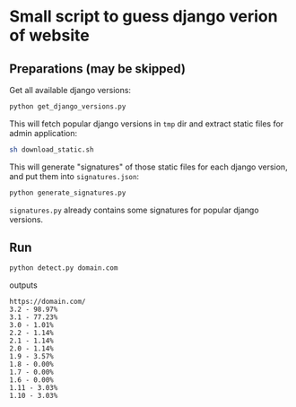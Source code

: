 # Small script to guess django verion of website

## Preparations (may be skipped)

Get all available django versions:

```sh
python get_django_versions.py
```

This will fetch popular django versions in `tmp` dir and extract static files for admin application:

```sh
sh download_static.sh
```

This will generate "signatures" of those static files for each django version, and put them into `signatures.json`:

```sh
python generate_signatures.py
```

`signatures.py` already contains some signatures for popular django versions.

## Run

```sh
python detect.py domain.com
```
outputs
```
https://domain.com/
3.2 - 98.97%
3.1 - 77.23%
3.0 - 1.01%
2.2 - 1.14%
2.1 - 1.14%
2.0 - 1.14%
1.9 - 3.57%
1.8 - 0.00%
1.7 - 0.00%
1.6 - 0.00%
1.11 - 3.03%
1.10 - 3.03%
```
